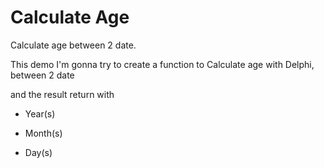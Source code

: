 # Calculate Age

Calculate age between 2 date.

This demo I'm gonna try to create a function to Calculate age with Delphi, between 2 date

and the result return with 

- Year(s)

- Month(s) 

- Day(s)
